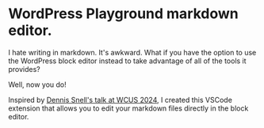 # WordPress Playground markdown editor.

I hate writing in markdown. It's awkward. What if you have the option to use the WordPress block editor instead to take advantage of all of the tools it provides?

Well, now you do!

Inspired by [Dennis Snell's talk at WCUS 2024](https://www.youtube.com/live/Os6TC6-drsM?feature=shared&t=11310), I created this VSCode extension that allows you to edit your markdown files directly in the block editor.

